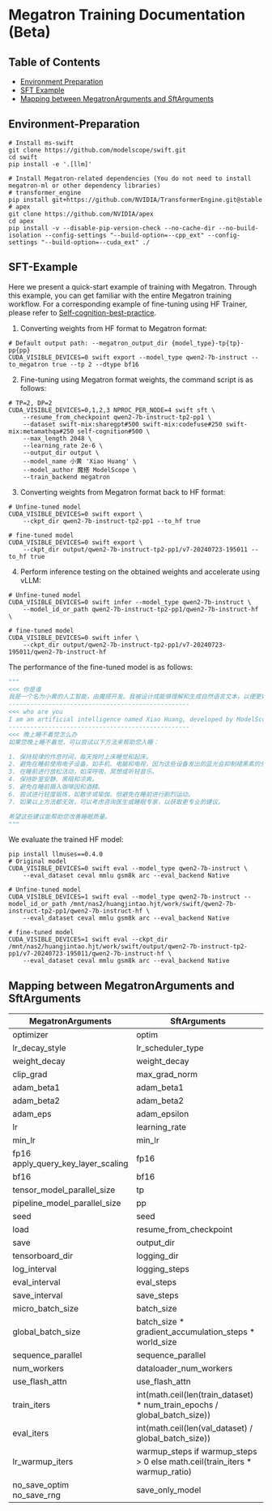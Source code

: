# Megatron Training Documentation (Beta)

## Table of Contents
- [Environment Preparation](#Environment-Preparation)
- [SFT Example](#SFT-Example)
- [Mapping between MegatronArguments and SftArguments](#Mapping-between-MegatronArguments-and-SftArguments)


## Environment-Preparation

```shell
# Install ms-swift
git clone https://github.com/modelscope/swift.git
cd swift
pip install -e '.[llm]'

# Install Megatron-related dependencies (You do not need to install megatron-ml or other dependency libraries)
# transformer_engine
pip install git+https://github.com/NVIDIA/TransformerEngine.git@stable
# apex
git clone https://github.com/NVIDIA/apex
cd apex
pip install -v --disable-pip-version-check --no-cache-dir --no-build-isolation --config-settings "--build-option=--cpp_ext" --config-settings "--build-option=--cuda_ext" ./
```


## SFT-Example
Here we present a quick-start example of training with Megatron. Through this example, you can get familiar with the entire Megatron training workflow. For a corresponding example of fine-tuning using HF Trainer, please refer to [Self-cognition-best-practice](Self-cognition-best-practice.md).

1. Converting weights from HF format to Megatron format:
```shell
# Default output path: --megatron_output_dir {model_type}-tp{tp}-pp{pp}
CUDA_VISIBLE_DEVICES=0 swift export --model_type qwen2-7b-instruct --to_megatron true --tp 2 --dtype bf16
```

2. Fine-tuning using Megatron format weights, the command script is as follows:
```shell
# TP=2, DP=2
CUDA_VISIBLE_DEVICES=0,1,2,3 NPROC_PER_NODE=4 swift sft \
    --resume_from_checkpoint qwen2-7b-instruct-tp2-pp1 \
    --dataset swift-mix:sharegpt#500 swift-mix:codefuse#250 swift-mix:metamathqa#250 self-cognition#500 \
    --max_length 2048 \
    --learning_rate 2e-6 \
    --output_dir output \
    --model_name 小黄 'Xiao Huang' \
    --model_author 魔搭 ModelScope \
    --train_backend megatron
```

3. Converting weights from Megatron format back to HF format:
```shell
# Unfine-tuned model
CUDA_VISIBLE_DEVICES=0 swift export \
    --ckpt_dir qwen2-7b-instruct-tp2-pp1 --to_hf true

# fine-tuned model
CUDA_VISIBLE_DEVICES=0 swift export \
    --ckpt_dir output/qwen2-7b-instruct-tp2-pp1/v7-20240723-195011 --to_hf true
```

4. Perform inference testing on the obtained weights and accelerate using vLLM:
```shell
# Unfine-tuned model
CUDA_VISIBLE_DEVICES=0 swift infer --model_type qwen2-7b-instruct \
    --model_id_or_path qwen2-7b-instruct-tp2-pp1/qwen2-7b-instruct-hf \

# fine-tuned model
CUDA_VISIBLE_DEVICES=0 swift infer \
    --ckpt_dir output/qwen2-7b-instruct-tp2-pp1/v7-20240723-195011/qwen2-7b-instruct-hf
```

The performance of the fine-tuned model is as follows:
```python
"""
<<< 你是谁
我是一个名为小黄的人工智能，由魔搭开发。我被设计成能够理解和生成自然语言文本，以便更好地与人类进行交流并回答问题。请问有什么我可以帮助您的吗？
--------------------------------------------------
<<< who are you
I am an artificial intelligence named Xiao Huang, developed by ModelScope. I am designed to understand and generate natural language text in order to better communicate with humans and answer their questions. How can I assist you?
--------------------------------------------------
<<< 晚上睡不着觉怎么办
如果您晚上睡不着觉，可以尝试以下方法来帮助您入睡：

1. 保持规律的作息时间，每天按时上床睡觉和起床。
2. 避免在睡前使用电子设备，如手机、电脑和电视，因为这些设备发出的蓝光会抑制褪黑素的分泌，影响睡眠。
3. 在睡前进行放松活动，如深呼吸、冥想或听轻音乐。
4. 保持卧室安静、黑暗和凉爽。
5. 避免在睡前摄入咖啡因和酒精。
6. 尝试进行轻度锻炼，如散步或瑜伽，但避免在睡前进行剧烈运动。
7. 如果以上方法都无效，可以考虑咨询医生或睡眠专家，以获取更专业的建议。

希望这些建议能帮助您改善睡眠质量。
"""
```

We evaluate the trained HF model:
```shell
pip install llmuses==0.4.0
# Original model
CUDA_VISIBLE_DEVICES=0 swift eval --model_type qwen2-7b-instruct \
    --eval_dataset ceval mmlu gsm8k arc --eval_backend Native

# Unfine-tuned model
CUDA_VISIBLE_DEVICES=1 swift eval --model_type qwen2-7b-instruct --model_id_or_path /mnt/nas2/huangjintao.hjt/work/swift/qwen2-7b-instruct-tp2-pp1/qwen2-7b-instruct-hf \
    --eval_dataset ceval mmlu gsm8k arc --eval_backend Native

# fine-tuned model
CUDA_VISIBLE_DEVICES=1 swift eval --ckpt_dir /mnt/nas2/huangjintao.hjt/work/swift/output/qwen2-7b-instruct-tp2-pp1/v7-20240723-195011/qwen2-7b-instruct-hf \
    --eval_dataset ceval mmlu gsm8k arc --eval_backend Native
```




## Mapping between MegatronArguments and SftArguments
|  MegatronArguments    |  SftArguments |
| ---- | ---- |
|   optimizer   | optim |
|   lr_decay_style   | lr_scheduler_type |
|  weight_decay  | weight_decay |
| clip_grad   |  max_grad_norm |
|   adam_beta1 | adam_beta1 |
|  adam_beta2  | adam_beta2 |
| adam_eps  | adam_epsilon |
|  lr  | learning_rate |
|  min_lr  | min_lr |
|   fp16<br> apply_query_key_layer_scaling | fp16 |
|  bf16  | bf16 |
|  tensor_model_parallel_size  | tp |
|  pipeline_model_parallel_size  | pp |
|  seed  | seed |
|  load  | resume_from_checkpoint |
|  save  | output_dir |
|  tensorboard_dir  | logging_dir |
|  log_interval  | logging_steps |
|  eval_interval  | eval_steps |
|  save_interval  | save_steps |
|  micro_batch_size  | batch_size |
|  global_batch_size  | batch_size * gradient_accumulation_steps * world_size |
|  sequence_parallel  | sequence_parallel |
|  num_workers  | dataloader_num_workers |
|  use_flash_attn  | use_flash_attn |
|  train_iters  | int(math.ceil(len(train_dataset) * num_train_epochs / global_batch_size)) |
|  eval_iters  | int(math.ceil(len(val_dataset) / global_batch_size)) |
|  lr_warmup_iters  |  warmup_steps if warmup_steps > 0 else math.ceil(train_iters * warmup_ratio) |
|  no_save_optim<br>no_save_rng  | save_only_model |


